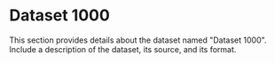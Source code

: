 # Dataset 1000

This section provides details about the dataset named "Dataset 1000".
Include a description of the dataset, its source, and its format.

